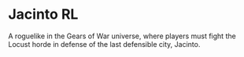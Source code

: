# Jacinto RL
A roguelike in the Gears of War universe, where players must fight the Locust horde in defense of the last defensible city, Jacinto.

